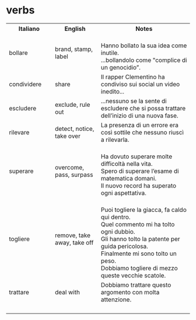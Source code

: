 # verbs

<p>
<table>
<tr>
<th>Italiano</th><th>English<br/><th>Notes</th>
</tr>
<tr>
<td width="25%">bollare</td>
<td width="25%">brand, stamp, label</td>
<td width="50%">
    <br/>Hanno bollato la sua idea come inutile.
    <br/>...bollandolo come "complice di un genocidio”.
</td>
</tr>
<tr>
<td width="25%">condividere</td>
<td width="25%">share</td>
<td width="50%">Il rapper Clementino ha condiviso sui social un video inedito...</td>
</tr>
<tr>
<td width="25%">escludere</td>
<td width="25%">exclude, rule out</td>
<td width="50%">...nessuno se la sente di escludere che si possa trattare dell’inizio di una nuova fase.</td>
</tr>
<tr>
<td width="25%">rilevare</td>
<td width="25%">detect, notice, take over</td>
<td width="50%">La presenza di un errore era così sottile che nessuno riuscì a rilevarla.</td>
</tr>
<tr>
<td width="25%">superare</td>
<td width="25%">overcome, pass, surpass</td>
<td width="50%">
    <br/>Ha dovuto superare molte difficoltà nella vita.
    <br/>Spero di superare l’esame di matematica domani.
    <br/>Il nuovo record ha superato ogni aspettativa.
</td>
</tr>
<tr>
<td width="25%">togliere</td>
<td width="25%">remove, take away, take off</td>
<td width="50%">
    <br/>Puoi togliere la giacca, fa caldo qui dentro.
    <br/>Quel commento mi ha tolto ogni dubbio.
    <br/>Gli hanno tolto la patente per guida pericolosa.
    <br/>Finalmente mi sono tolto un peso.
    <br/>Dobbiamo togliere di mezzo queste vecchie scatole.
</td>
</tr>
<tr>
<td width="25%">trattare</td>
<td width="25%">deal with</td>
<td width="50%">Dobbiamo trattare questo argomento con molta attenzione.</td>
</tr>
<tr>
<td width="25%"></td>
<td width="25%"></td>
<td width="50%"></td>
</tr>
<tr>
<td width="25%"></td>
<td width="25%"></td>
<td width="50%"></td>
</tr>
<tr>
<td width="25%"></td>
<td width="25%"></td>
<td width="50%"></td>
</tr>
<tr>
<td width="25%"></td>
<td width="25%"></td>
<td width="50%"></td>
</tr>
</table>
</p>
</p>
